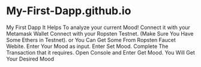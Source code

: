 # My-First-Dapp.github.io
My First Dapp
It Helps To analyze your current Mood!
Connect it with your Metamask Wallet
Connect with your Ropsten Testnet.
(Make Sure You Have Some Ethers in Testnet).
or You Can Get Some From Ropsten Faucet Webite.
Enter Your Mood as input.
Enter Set Mood.
Complete The Transaction that it requires.
Open Console and Enter Get Mood.
You Will Get Your Desired Mood
